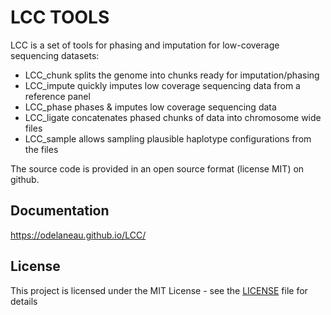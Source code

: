 # LCC TOOLS 

LCC is a set of tools for phasing and imputation for low-coverage sequencing datasets:
- LCC_chunk splits the genome into chunks ready for imputation/phasing
- LCC_impute quickly imputes low coverage sequencing data from a reference panel 
- LCC_phase phases & imputes low coverage sequencing data
- LCC_ligate concatenates phased chunks of data into chromosome wide files
- LCC_sample allows sampling plausible haplotype configurations from the files
 
The source code is provided in an open source format (license MIT) on github.

## Documentation

https://odelaneau.github.io/LCC/

## License

This project is licensed under the MIT License - see the [LICENSE](LICENSE) file for details

